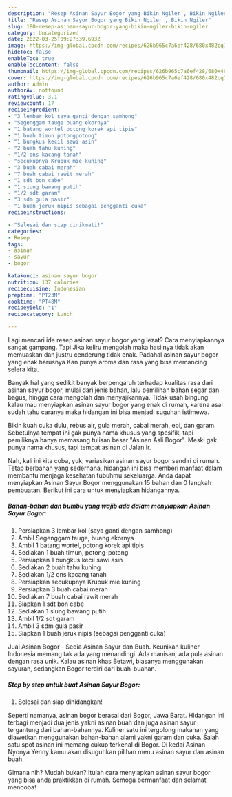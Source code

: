 ```yaml
---
description: "Resep Asinan Sayur Bogor yang Bikin Ngiler , Bikin Ngiler"
title: "Resep Asinan Sayur Bogor yang Bikin Ngiler , Bikin Ngiler"
slug: 180-resep-asinan-sayur-bogor-yang-bikin-ngiler-bikin-ngiler
category: Uncategorized
date: 2022-03-25T09:27:39.693Z
image: https://img-global.cpcdn.com/recipes/626b965c7a6ef428/680x482cq70/asinan-sayur-bogor-foto-resep-utama.jpg
hideToc: false
enableToc: true
enableTocContent: false
thumbnail: https://img-global.cpcdn.com/recipes/626b965c7a6ef428/680x482cq70/asinan-sayur-bogor-foto-resep-utama.jpg
cover: https://img-global.cpcdn.com/recipes/626b965c7a6ef428/680x482cq70/asinan-sayur-bogor-foto-resep-utama.jpg
author: Admin
authorAv: notfound
ratingvalue: 3.1
reviewcount: 17
recipeingredient:
- "3 lembar kol saya ganti dengan samhong"
- "Segenggam tauge buang ekornya"
- "1 batang wortel potong korek api tipis"
- "1 buah timun potongpotong"
- "1 bungkus kecil sawi asin"
- "2 buah tahu kuning"
- "1/2 ons kacang tanah"
- "secukupnya Krupuk mie kuning"
- "3 buah cabai merah"
- "7 buah cabai rawit merah"
- "1 sdt bon cabe"
- "1 siung bawang putih"
- "1/2 sdt garam"
- "3 sdm gula pasir"
- "1 buah jeruk nipis sebagai pengganti cuka"
recipeinstructions:

- "Selesai dan siap dinikmati!"
categories:
- Resep
tags:
- asinan
- sayur
- bogor

katakunci: asinan sayur bogor 
nutrition: 137 calories
recipecuisine: Indonesian
preptime: "PT23M"
cooktime: "PT48M"
recipeyield: "1"
recipecategory: Lunch

---
```



Lagi mencari ide resep asinan sayur bogor yang lezat? Cara menyiapkannya sangat gampang. Tapi Jika keliru mengolah maka hasilnya tidak akan memuaskan dan justru cenderung tidak enak. Padahal asinan sayur bogor yang enak harusnya Kan punya aroma dan rasa yang bisa memancing selera kita.


Banyak hal yang sedikit banyak berpengaruh terhadap kualitas rasa dari asinan sayur bogor, mulai dari jenis bahan, lalu pemilihan bahan segar dan bagus, hingga cara mengolah dan menyajikannya. Tidak usah bingung kalau mau menyiapkan asinan sayur bogor yang enak di rumah, karena asal sudah tahu caranya maka hidangan ini bisa menjadi suguhan istimewa.

Bikin kuah cuka dulu, rebus air, gula merah, cabai merah, ebi, dan garam. Sebetulnya tempat ini gak punya nama khusus yang spesifik, tapi pemiliknya hanya memasang tulisan besar &#34;Asinan Asli Bogor&#34;. Meski gak punya nama khusus, tapi tempat asinan di Jalan Ir.


Nah, kali ini kita coba, yuk, variasikan asinan sayur bogor sendiri di rumah. Tetap berbahan yang sederhana, hidangan ini bisa memberi manfaat dalam membantu menjaga kesehatan tubuhmu sekeluarga. Anda dapat menyiapkan Asinan Sayur Bogor menggunakan 15 bahan dan 0 langkah pembuatan. Berikut ini cara untuk menyiapkan hidangannya.

<!--inarticleads1-->

##### Bahan-bahan dan bumbu yang wajib ada dalam menyiapkan Asinan Sayur Bogor:

1. Persiapkan 3 lembar kol (saya ganti dengan samhong)
1. Ambil Segenggam tauge, buang ekornya
1. Ambil 1 batang wortel, potong korek api tipis
1. Sediakan 1 buah timun, potong-potong
1. Persiapkan 1 bungkus kecil sawi asin
1. Sediakan 2 buah tahu kuning
1. Sediakan 1/2 ons kacang tanah
1. Persiapkan secukupnya Krupuk mie kuning
1. Persiapkan 3 buah cabai merah
1. Sediakan 7 buah cabai rawit merah
1. Siapkan 1 sdt bon cabe
1. Sediakan 1 siung bawang putih
1. Ambil 1/2 sdt garam
1. Ambil 3 sdm gula pasir
1. Siapkan 1 buah jeruk nipis (sebagai pengganti cuka)


Jual Asinan Bogor - Sedia Asinan Sayur dan Buah. Keunikan kuliner Indonesia memang tak ada yang menandingi. Ada manisan, ada pula asinan dengan rasa unik. Kalau asinan khas Betawi, biasanya menggunakan sayuran, sedangkan Bogor terdiri dari buah-buahan. 

<!--inarticleads2-->

##### Step by step untuk buat Asinan Sayur Bogor:


1. Selesai dan siap dihidangkan!

Seperti namanya, asinan bogor berasal dari Bogor, Jawa Barat. Hidangan ini terbagi menjadi dua jenis yakni asinan buah dan juga asinan sayur tergantung dari bahan-bahannya. Kuliner satu ini tergolong makanan yang diawetkan menggunakan bahan-bahan alami yakni garam dan cuka. Salah satu spot asinan ini memang cukup terkenal di Bogor. Di kedai Asinan Nyonya Yenny kamu akan disuguhkan pilihan menu asinan sayur dan asinan buah. 

Gimana nih? Mudah bukan? Itulah cara menyiapkan asinan sayur bogor yang bisa anda praktikkan di rumah. Semoga bermanfaat dan selamat mencoba!
